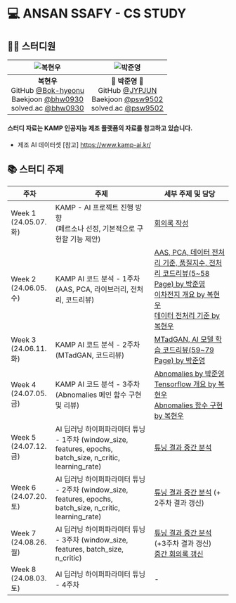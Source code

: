 # 💻 ANSAN SSAFY - CS STUDY

## 👨‍💻 스터디원

|    ![복현우](https://avatars.githubusercontent.com/u/127809940?v=4)    |    ![박준영](https://avatars.githubusercontent.com/u/156387559)    |
| :---: | :---: |
|    **복현우** <br/> GitHub [@Bok-hyeonu](https://github.com/Bok-hyeonu) <br/> Baekjoon [@bhw0930](https://www.acmicpc.net/user/bhw0930) <br/> solved.ac [@bhw0930](https://solved.ac/profile/bhw0930)    |    🐼 **박준영** 🐼 <br/> GitHub [@JYPJUN](https://github.com/JYPJUN) <br/> Baekjoon [@psw9502](https://www.acmicpc.net/user/psw9502) <br/> solved.ac [@psw9502](https://solved.ac/profile/psw9502)    |

#### 스터디 자료는 KAMP 인공지능 제조 플랫폼의 자료를 참고하고 있습니다.
- 제조 AI 데이터셋
[참고] https://www.kamp-ai.kr/

## 📚 스터디 주제

| 주차 | 주제 | 세부 주제 및 담당 |
| --- | --- | --- |
| Week 1 <br/> (24.05.07. 화)    | KAMP - AI 프로젝트 진행 방향 <br/> (페르소나 선정, 기본적으로 구현할 기능 제안)    | [회의록 작성](https://github.com/KAMP-Battery-Analysis/Code_Study/blob/main/Week_1/the_minutes.md) |
| Week 2 <br/> (24.06.05. 수)    | KAMP AI 코드 분석 - 1주차 <br/> (AAS, PCA, 라이브러리, 전처리, 코드리뷰)    | [AAS, PCA, 데이터 전처리 기준, 품질지수, 전처리 코드리뷰(5~58 Page) by 박준영](https://github.com/KAMP-Battery-Analysis/Code_Study/blob/main/Week_2/240603_JYPJUN.ipynb) <br/> [이차전지 개요 by 복현우](https://github.com/KAMP-Battery-Analysis/Code_Study/blob/main/Week_2/%EC%9D%B4%EC%B0%A8%EC%A0%84%EC%A7%80_BOK.md) <br/> [데이터 전처리 기준 by 복현우](https://github.com/KAMP-Battery-Analysis/Code_Study/blob/main/Week_2/datapreprocessing_BOK_hyeonu.ipynb)  |
| Week 3 <br/> (24.06.11. 화)    | KAMP AI 코드 분석 - 2주차 <br/> (MTadGAN, 코드리뷰)    | [MTadGAN, AI 모델 학습 코드리뷰(59~79 Page) by 박준영](https://github.com/KAMP-Battery-Analysis/Code_Study/blob/main/Week_3/240611_JYPJUN.ipynb) |
| Week 4 <br/> (24.07.05. 금)    | KAMP AI 코드 분석 - 3주차 <br/> (Abnomalies 메인 함수 구현 및 리뷰)    | [Abnomalies by 박준영](-) <br/> [Tensorflow 개요 by 복현우](https://github.com/KAMP-Battery-Analysis/Code_Study/blob/main/Week_4/Tensorflow_BOK.ipynb) <br/> [Abnomalies 함수 구현 by 복현우](https://github.com/KAMP-Battery-Analysis/Code_Study/blob/main/Week_4/anomalies_BOK.py) |
| Week 5 <br/> (24.07.12. 금)    | AI 딥러닝 하이퍼파라미터 튜닝 - 1주차 (window_size, features, epochs, batch_size, n_critic, learning_rate) | [튜닝 결과 중간 분석](https://github.com/KAMP-Battery-Analysis/Code_Study/blob/main/Week_5/README.md) |
| Week 6 <br/> (24.07.20. 토)    | AI 딥러닝 하이퍼파라미터 튜닝 - 2주차 (window_size, features, epochs, batch_size, n_critic, learning_rate) | [튜닝 결과 중간 분석](https://github.com/KAMP-Battery-Analysis/Code_Study/blob/main/Week_5/README.md) (+ 2주차 결과 갱신) |
| Week 7 <br/> (24.08.26. 월)    | AI 딥러닝 하이퍼파라미터 튜닝 - 3주차 (window_size, features, batch_size, n_critic) | [튜닝 결과 중간 분석](https://github.com/KAMP-Battery-Analysis/Code_Study/blob/main/Week_6/README.md) (+3주차 결과 갱신) <br/> [중간 회의록 갱신](https://github.com/KAMP-Battery-Analysis/Code_Study/blob/main/Week_6/중간회의록.md) |
| Week 8 <br/> (24.08.03. 토)    | AI 딥러닝 하이퍼파라미터 튜닝 - 4주차 | - |